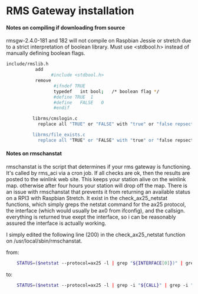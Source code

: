 # RMS Gateway installation

#### Notes on compiling if downloading from source
rmsgw-2.4.0-181 and 182 will not compile on Raspbian Jessie or stretch
due to a strict interpretation of boolean library. Must use <stdbool.h>
instead of manually defining boolean flags. 

````bash
include/rmslib.h  
           add
                 #include <stdbool.h>
           remove        
                  #ifndef TRUE
                  typedef	int	bool;	/* boolean flag */
                  #define TRUE	1
                  #define	FALSE	0
                  #endif

          librms/cmslogin.c
            replace all "TRUE" or "FALSE" with "true" or "false repsectively.

          librms/file_exists.c
            replace all "TRUE" or "FALSE" with "true" or "false repsectively.
````



#### Notes on rmschanstat
rmschanstat is the script that determines if your rms gateway is functioning. It's called by rms_aci via a cron job. 
If all checks are ok, then the results are posted to the winlink web site. 
This keeps your station alive on the winlink map. otherwise after four hours your station will drop off the map.
There is an issue with rmschanstat that prevents it from returning an available status on a RPI3 with Raspbian Stretch.
It exist in the check_ax25_netstat functions, which simply greps the netstat command for the ax25 protocol, the interface (which would usually be ax0 from ifconfig), and the callsign.
everything is returned true exept the interface, so i can be reasonably assured the interface is actually working.

I simply edited the following line (200) in the check_ax25_netstat function on /usr/local/sbin/rmschanstat.
 
from:
````bash
	STATUS=($netstat --protocol=ax25 -l | grep "${INTERFACE[0]})" | grep -i "${CALL}" | grep -i "LISTENING"))
````
to:
````bash
	STATUS=($netstat --protocol=ax25 -l | grep -i "${CALL}" | grep -i "LISTENING"))
````